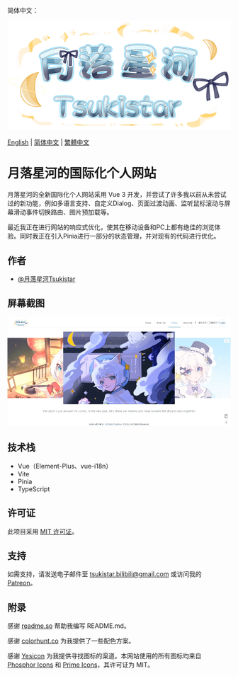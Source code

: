 简体中文：

![标志](./public/assets/image/logo.png)

[English](./README.md) | [简体中文](./README.zh_CN.md) | [繁體中文](./README.zh_TW.md)

# 月落星河的国际化个人网站

月落星河的全新国际化个人网站采用 Vue 3 开发，并尝试了许多我以前从未尝试过的新功能，例如多语言支持、自定义Dialog、页面过渡动画、监听鼠标滚动与屏幕滑动事件切换路由、图片预加载等。

最近我正在进行网站的响应式优化，使其在移动设备和PC上都有绝佳的浏览体验。同时我正在引入Pinia进行一部分的状态管理，并对现有的代码进行优化。

## 作者

- [@月落星河Tsukistar](https://www.github.com/Tsukistar)

## 屏幕截图

![应用程序截图](./public/assets/image/Screenshot.jpg)

## 技术栈

- Vue（Element-Plus、vue-i18n）
- Vite
- Pinia
- TypeScript

## 许可证

此项目采用 [MIT 许可证](https://choosealicense.com/licenses/mit/)。

## 支持

如需支持，请发送电子邮件至 tsukistar.bilibili@gmail.com 或访问我的 [Patreon](https://tsukistar.cc/patreon)。

## 附录

感谢 [readme.so](https://readme.so/) 帮助我编写 README.md。

感谢 [colorhunt.co](https://colorhunt.co/) 为我提供了一些配色方案。

感谢 [Yesicon](https://yesicon.app) 为我提供寻找图标的渠道。本网站使用的所有图标均来自 [Phosphor Icons](https://github.com/phosphor-icons/core) 和 [Prime Icons](https://github.com/primefaces/primeicons)，其许可证为 MIT。